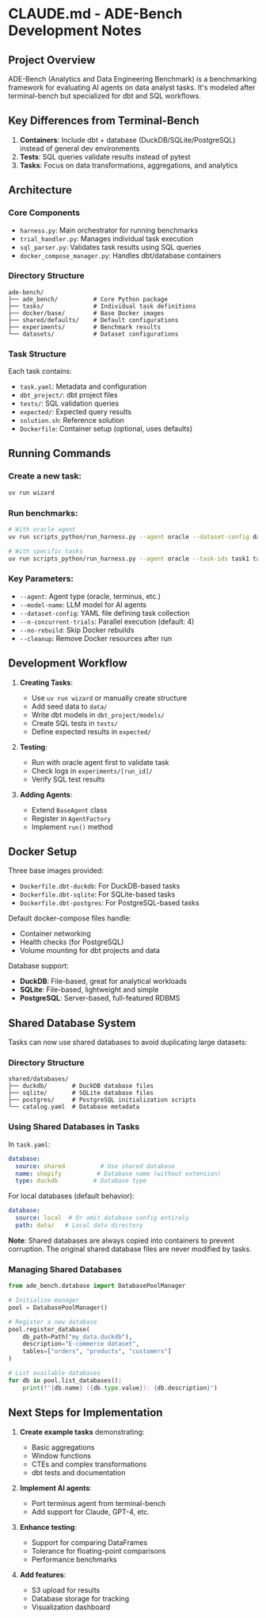 # CLAUDE.md - ADE-Bench Development Notes

## Project Overview
ADE-Bench (Analytics and Data Engineering Benchmark) is a benchmarking framework for evaluating AI agents on data analyst tasks. It's modeled after terminal-bench but specialized for dbt and SQL workflows.

## Key Differences from Terminal-Bench
1. **Containers**: Include dbt + database (DuckDB/SQLite/PostgreSQL) instead of general dev environments
2. **Tests**: SQL queries validate results instead of pytest
3. **Tasks**: Focus on data transformations, aggregations, and analytics

## Architecture

### Core Components
- `harness.py`: Main orchestrator for running benchmarks
- `trial_handler.py`: Manages individual task execution
- `sql_parser.py`: Validates task results using SQL queries
- `docker_compose_manager.py`: Handles dbt/database containers

### Directory Structure
```
ade-bench/
├── ade_bench/          # Core Python package
├── tasks/              # Individual task definitions
├── docker/base/        # Base Docker images
├── shared/defaults/    # Default configurations
├── experiments/        # Benchmark results
└── datasets/           # Dataset configurations
```

### Task Structure
Each task contains:
- `task.yaml`: Metadata and configuration
- `dbt_project/`: dbt project files
- `tests/`: SQL validation queries
- `expected/`: Expected query results
- `solution.sh`: Reference solution
- `Dockerfile`: Container setup (optional, uses defaults)

## Running Commands

### Create a new task:
```bash
uv run wizard
```

### Run benchmarks:
```bash
# With oracle agent
uv run scripts_python/run_harness.py --agent oracle --dataset-config datasets/ade-bench-core.yaml

# With specific tasks
uv run scripts_python/run_harness.py --agent oracle --task-ids task1 task2
```

### Key Parameters:
- `--agent`: Agent type (oracle, terminus, etc.)
- `--model-name`: LLM model for AI agents
- `--dataset-config`: YAML file defining task collection
- `--n-concurrent-trials`: Parallel execution (default: 4)
- `--no-rebuild`: Skip Docker rebuilds
- `--cleanup`: Remove Docker resources after run

## Development Workflow

1. **Creating Tasks**:
   - Use `uv run wizard` or manually create structure
   - Add seed data to `data/`
   - Write dbt models in `dbt_project/models/`
   - Create SQL tests in `tests/`
   - Define expected results in `expected/`

2. **Testing**:
   - Run with oracle agent first to validate task
   - Check logs in `experiments/[run_id]/`
   - Verify SQL test results

3. **Adding Agents**:
   - Extend `BaseAgent` class
   - Register in `AgentFactory`
   - Implement `run()` method

## Docker Setup

Three base images provided:
- `Dockerfile.dbt-duckdb`: For DuckDB-based tasks
- `Dockerfile.dbt-sqlite`: For SQLite-based tasks
- `Dockerfile.dbt-postgres`: For PostgreSQL-based tasks

Default docker-compose files handle:
- Container networking
- Health checks (for PostgreSQL)
- Volume mounting for dbt projects and data

Database support:
- **DuckDB**: File-based, great for analytical workloads
- **SQLite**: File-based, lightweight and simple
- **PostgreSQL**: Server-based, full-featured RDBMS

## Shared Database System

Tasks can now use shared databases to avoid duplicating large datasets:

### Directory Structure
```
shared/databases/
├── duckdb/       # DuckDB database files
├── sqlite/       # SQLite database files
├── postgres/     # PostgreSQL initialization scripts
└── catalog.yaml  # Database metadata
```

### Using Shared Databases in Tasks

In `task.yaml`:
```yaml
database:
  source: shared          # Use shared database
  name: shopify          # Database name (without extension)
  type: duckdb          # Database type
```

For local databases (default behavior):
```yaml
database:
  source: local  # Or omit database config entirely
  path: data/   # Local data directory
```

**Note**: Shared databases are always copied into containers to prevent corruption. The original shared database files are never modified by tasks.

### Managing Shared Databases

```python
from ade_bench.database import DatabasePoolManager

# Initialize manager
pool = DatabasePoolManager()

# Register a new database
pool.register_database(
    db_path=Path("my_data.duckdb"),
    description="E-commerce dataset",
    tables=["orders", "products", "customers"]
)

# List available databases
for db in pool.list_databases():
    print(f"{db.name} ({db.type.value}): {db.description}")
```

## Next Steps for Implementation

1. **Create example tasks** demonstrating:
   - Basic aggregations
   - Window functions
   - CTEs and complex transformations
   - dbt tests and documentation

2. **Implement AI agents**:
   - Port terminus agent from terminal-bench
   - Add support for Claude, GPT-4, etc.

3. **Enhance testing**:
   - Support for comparing DataFrames
   - Tolerance for floating-point comparisons
   - Performance benchmarks

4. **Add features**:
   - S3 upload for results
   - Database storage for tracking
   - Visualization dashboard